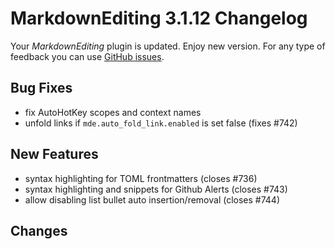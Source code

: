 # MarkdownEditing 3.1.12 Changelog

Your _MarkdownEditing_ plugin is updated. Enjoy new version. For any type of
feedback you can use [GitHub issues][issues].

## Bug Fixes

- fix AutoHotKey scopes and context names
- unfold links if `mde.auto_fold_link.enabled` is set false (fixes #742)

## New Features

- syntax highlighting for TOML frontmatters (closes #736)
- syntax highlighting and snippets for Github Alerts (closes #743)
- allow disabling list bullet auto insertion/removal (closes #744)

## Changes

[issues]: https://github.com/SublimeText-Markdown/MarkdownEditing/issues
